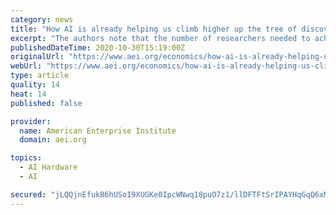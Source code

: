 ```yaml
---
category: news
title: "How AI is already helping us climb higher up the tree of discovery and innovation"
excerpt: "The authors note that the number of researchers needed to achieve the famous Moore’s Law doubling of computer chip density is more than 18 times ... As he told me last summer: AI might end up being the best research assistant ever. And we see harbingers ..."
publishedDateTime: 2020-10-30T15:19:00Z
originalUrl: "https://www.aei.org/economics/how-ai-is-already-helping-us-climb-higher-up-the-tree-of-discovery-and-innovation/"
webUrl: "https://www.aei.org/economics/how-ai-is-already-helping-us-climb-higher-up-the-tree-of-discovery-and-innovation/"
type: article
quality: 14
heat: 14
published: false

provider:
  name: American Enterprise Institute
  domain: aei.org

topics:
  - AI Hardware
  - AI

secured: "jLQQjnEfukB6hUSoI9XUGKe0IpcWNwq18puO7z1/llDFTFtSrIPAYHqGqQ6xMhk/H/CUhY+rF12nCbQAjbZgk7YppZJIYa8raR0AvPDpSmHy6Ngkn0Na7fqqLzDrRBrRyz1PnR459nPjq3wTYSaXqp4WSh8gHjGaFa5q6qfoPn6H2Go2qGyAIa30nnmnH/xAUuQ3AkDYssVcUDMqzmNzMyM/GYxOHq78kvs413LdgOPwYanbrd0/AJ8uuxifpqk5PIhS9HegWPfV6wFLtcEgvOzYBX2O0JTjKGagkIEiNzGtqjv+eLtjI/csla+cXyA58EXUkwKUgNdVirT1vgSl+kTHzCgsAhEHUl79XFvsPB8=;zeVPeefBAMPKHvIysM1SeQ=="
---
```


